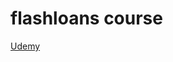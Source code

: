flashloans course
=================

[Udemy](https://www.udemy.com/course/crypto-trading-execution-with-flash-loans-web3-and-hardhat)
